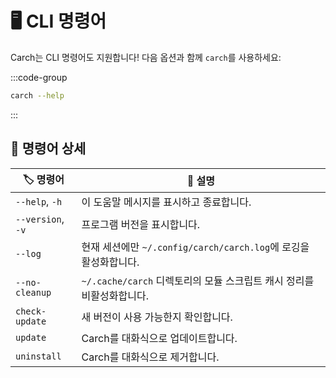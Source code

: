 # 🖥️ CLI 명령어

Carch는 CLI 명령어도 지원합니다! 다음 옵션과 함께 `carch`를 사용하세요:

:::code-group

```sh [⚙️ CLI]
carch --help
```

:::

## 🔧 명령어 상세

| 🏷️ 명령어          | 📄 설명                                                                                      |
|--------------------|----------------------------------------------------------------------------------------------|
| `--help`, `-h`     | 이 도움말 메시지를 표시하고 종료합니다.                                                        |
| `--version`, `-v`  | 프로그램 버전을 표시합니다.                                                                   |
| `--log`            | 현재 세션에만 `~/.config/carch/carch.log`에 로깅을 활성화합니다.                              |
| `--no-cleanup`     | `~/.cache/carch` 디렉토리의 모듈 스크립트 캐시 정리를 비활성화합니다.                         |
| `check-update`     | 새 버전이 사용 가능한지 확인합니다.                                                            |
| `update`           | Carch를 대화식으로 업데이트합니다.                                                            |
| `uninstall`        | Carch를 대화식으로 제거합니다.